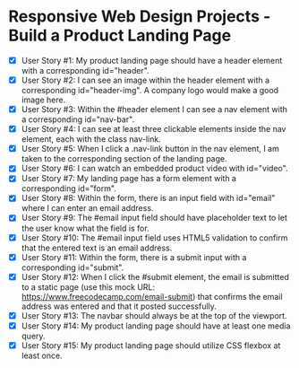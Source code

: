 # Responsive Web Design Projects - Build a Product Landing Page

* [X] User Story #1: My product landing page should have a header element with a corresponding id="header".
* [X] User Story #2: I can see an image within the header element with a corresponding id="header-img". A company logo would make a good image here.
* [X] User Story #3: Within the #header element I can see a nav element with a corresponding id="nav-bar".
* [X] User Story #4: I can see at least three clickable elements inside the nav element, each with the class nav-link.
* [X] User Story #5: When I click a .nav-link button in the nav element, I am taken to the corresponding section of the landing page.
* [X] User Story #6: I can watch an embedded product video with id="video".
* [X] User Story #7: My landing page has a form element with a corresponding id="form".
* [X] User Story #8: Within the form, there is an input field with id="email" where I can enter an email address.
* [X] User Story #9: The #email input field should have placeholder text to let the user know what the field is for.
* [X] User Story #10: The #email input field uses HTML5 validation to confirm that the entered text is an email address.
* [X] User Story #11: Within the form, there is a submit input with a corresponding id="submit".
* [X] User Story #12: When I click the #submit element, the email is submitted to a static page (use this mock URL: https://www.freecodecamp.com/email-submit) that confirms the email address was entered and that it posted successfully.
* [X] User Story #13: The navbar should always be at the top of the viewport.
* [X] User Story #14: My product landing page should have at least one media query.
* [X] User Story #15: My product landing page should utilize CSS flexbox at least once.